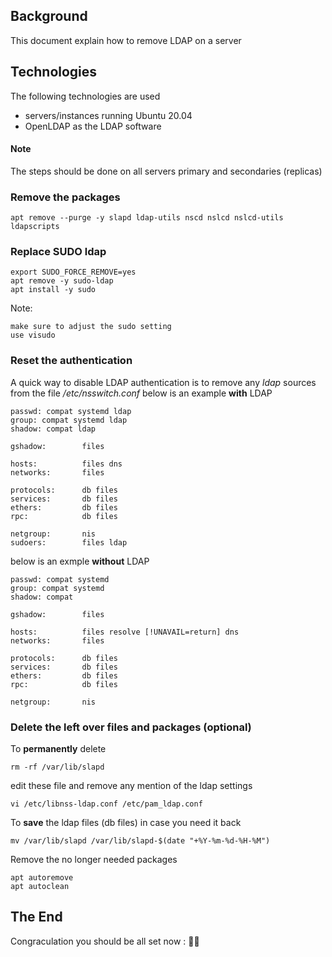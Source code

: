 
## Background
This document explain how to remove LDAP on a server

## Technologies
The following technologies are used

- servers/instances running Ubuntu 20.04
- OpenLDAP as the LDAP software


#### Note
The steps should be done on all servers primary and secondaries (replicas)

### Remove the packages
```
apt remove --purge -y slapd ldap-utils nscd nslcd nslcd-utils ldapscripts
```

### Replace SUDO ldap
```
export SUDO_FORCE_REMOVE=yes
apt remove -y sudo-ldap
apt install -y sudo
```
Note:
```
make sure to adjust the sudo setting
use visudo
```

### Reset the authentication
A quick way to disable LDAP authentication is to remove any *ldap* sources from the 
file */etc/nsswitch.conf*
below is an example **with** LDAP
```
passwd: compat systemd ldap
group: compat systemd ldap
shadow: compat ldap

gshadow:        files

hosts:          files dns
networks:       files

protocols:      db files
services:       db files
ethers:         db files
rpc:            db files

netgroup:       nis
sudoers:        files ldap
```
below is an exmple **without** LDAP
```
passwd: compat systemd
group: compat systemd
shadow: compat

gshadow:        files

hosts:          files resolve [!UNAVAIL=return] dns
networks:       files

protocols:      db files
services:       db files
ethers:         db files
rpc:            db files

netgroup:       nis
```


### Delete the left over files and packages (optional)
To **permanently** delete
```
rm -rf /var/lib/slapd
```

edit these file and remove any mention of the ldap settings
```
vi /etc/libnss-ldap.conf /etc/pam_ldap.conf
```

To **save** the ldap files (db files) in case you need it back
```
mv /var/lib/slapd /var/lib/slapd-$(date "+%Y-%m-%d-%H-%M")
```
Remove the no longer needed packages
```
apt autoremove
apt autoclean
```

## The End
Congraculation you should be all set now : 🦄👏
 
